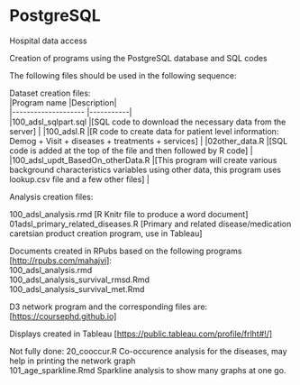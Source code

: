 # PostgreSQL
Hospital data access

Creation of programs using the PostgreSQL database and SQL codes

The following files should be used in the following sequence:

Dataset creation files:  
|Program name         |Description|  
|-------------------- |-----------|  
|100_adsl_sqlpart.sql |[SQL code to download the necessary data from the server]  |
|100_adsl.R           |[R code to create data for patient level information: Demog + Visit + diseases + treatments + services]  |
|02other_data.R       |[SQL code is added at the top of the file and then followed by R code]  |
|100_adsl_updt_BasedOn_otherData.R |[This program will create various background characteristics variables using other data, this program uses lookup.csv file and a few other files]  |

Analysis creation files:

100_adsl_analysis.rmd                  [R Knitr file to produce a word document]  
01adsl_primary_related_diseases.R      [Primary and related disease/medication caretsian product creation program, use in Tableau]  

Documents created in RPubs based on the following programs [http://rpubs.com/mahajvi]:  
100_adsl_analysis.rmd  
100_adsl_analysis_survival_rmsd.Rmd  
100_adsl_analysis_survival_met.Rmd  

D3 network program and the corresponding files are: [https://coursephd.github.io]

Displays created in Tableau [https://public.tableau.com/profile/frlht#!/]  

Not fully done:
20_cooccur.R           Co-occurence analysis for the diseases, may help in printing the network graph  
101_age_sparkline.Rmd  Sparkline analysis to show many graphs at one go.  

